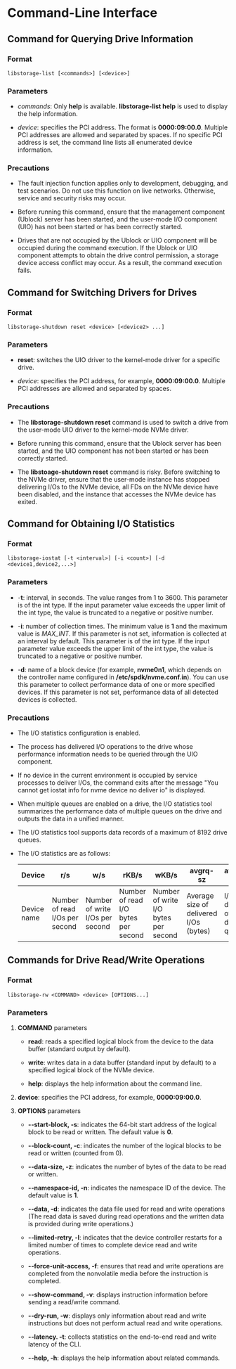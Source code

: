 # Command-Line Interface

## Command for Querying Drive Information

### Format

```shell
libstorage-list [<commands>] [<device>]
```

### Parameters

- *commands*: Only **help** is available. **libstorage-list help** is used to display the help information.

- *device*: specifies the PCI address. The format is **0000:09:00.0**. Multiple PCI addresses are allowed and separated by spaces. If no specific PCI address is set, the command line lists all enumerated device information.

### Precautions

- The fault injection function applies only to development, debugging, and test scenarios. Do not use this function on live networks. Otherwise, service and security risks may occur.

- Before running this command, ensure that the management component (Ublock) server has been started, and the user-mode I/O component (UIO) has not been started or has been correctly started.

- Drives that are not occupied by the Ublock or UIO component will be occupied during the command execution. If the Ublock or UIO component attempts to obtain the drive control permission, a storage device access conflict may occur. As a result, the command execution fails.

## Command for Switching Drivers for Drives

### Format

```shell
libstorage-shutdown reset <device> [<device2> ...]
```

### Parameters

- **reset**: switches the UIO driver to the kernel-mode driver for a specific drive.

- *device*: specifies the PCI address, for example, **0000:09:00.0**. Multiple PCI addresses are allowed and separated by spaces.

### Precautions

- The **libstorage-shutdown reset** command is used to switch a drive from the user-mode UIO driver to the kernel-mode NVMe driver.

- Before running this command, ensure that the Ublock server has been started, and the UIO component has not been started or has been correctly started.

- The **libstoage-shutdown reset** command is risky. Before switching to the NVMe driver, ensure that the user-mode instance has stopped delivering I/Os to the NVMe device, all FDs on the NVMe device have been disabled, and the instance that accesses the NVMe device has exited.

## Command for Obtaining I/O Statistics

### Format

```shell
libstorage-iostat [-t <interval>] [-i <count>] [-d <device1,device2,...>]
```

### Parameters

- -**t**: interval, in seconds. The value ranges from 1 to 3600. This parameter is of the int type. If the input parameter value exceeds the upper limit of the int type, the value is truncated to a negative or positive number.

- -**i**: number of collection times. The minimum value is **1** and the maximum value is *MAX_INT*. If this parameter is not set, information is collected at an interval by default. This parameter is of the int type. If the input parameter value exceeds the upper limit of the int type, the value is truncated to a negative or positive number.

- -**d**: name of a block device (for example, **nvme0n1**, which depends on the controller name configured in **/etc/spdk/nvme.conf.in**). You can use this parameter to collect performance data of one or more specified devices. If this parameter is not set, performance data of all detected devices is collected.

### Precautions

- The I/O statistics configuration is enabled.

- The process has delivered I/O operations to the drive whose performance information needs to be queried through the UIO component.

- If no device in the current environment is occupied by service processes to deliver I/Os, the command exits after the message "You cannot get iostat info for nvme device no deliver io" is displayed.

- When multiple queues are enabled on a drive, the I/O statistics tool summarizes the performance data of multiple queues on the drive and outputs the data in a unified manner.

- The I/O statistics tool supports data records of a maximum of 8192 drive queues.

- The I/O statistics are as follows:

    | Device      | r/s                            | w/s                             | rKB/s                               | wKB/s                                | avgrq-sz                               | avgqu-sz                   | r_await               | w_await                | await                           | svctm                                   | util%              | poll-n                     |
    | ----------- | ------------------------------ | ------------------------------- | ----------------------------------- | ------------------------------------ | -------------------------------------- | -------------------------- | --------------------- | ---------------------- | ------------------------------- | --------------------------------------- | ------------------ | -------------------------- |
    | Device name | Number of read I/Os per second | Number of write I/Os per second | Number of read I/O bytes per second | Number of write I/O bytes per second | Average size of delivered I/Os (bytes) | I/O depth of a drive queue | I/O read latency (μs) | I/O write latency (μs) | Average read/write latency (μs) | Processing latency of a single I/O (μs) | Device utilization | Number of polling timeouts |

## Commands for Drive Read/Write Operations

### Format

```shell
libstorage-rw <COMMAND> <device> [OPTIONS...]
```

### Parameters

1. **COMMAND** parameters

    - **read**: reads a specified logical block from the device to the data buffer (standard output by default).

    - **write**: writes data in a data buffer (standard input by default) to a specified logical block of the NVMe device.

    - **help**: displays the help information about the command line.

2. **device**: specifies the PCI address, for example, **0000:09:00.0**.

3. **OPTIONS** parameters

    - **--start-block, -s**: indicates the 64-bit start address of the logical block to be read or written. The default value is **0**.

    - **--block-count, -c**: indicates the number of the logical blocks to be read or written (counted from 0).

    - **--data-size, -z**: indicates the number of bytes of the data to be read or written.

    - **--namespace-id, -n**: indicates the namespace ID of the device. The default value is **1**.

    - **--data, -d**: indicates the data file used for read and write operations (The read data is saved during read operations and the written data is provided during write operations.)

    - **--limited-retry, -l**: indicates that the device controller restarts for a limited number of times to complete device read and write operations.

    - **--force-unit-access, -f**: ensures that read and write operations are completed from the nonvolatile media before the instruction is completed.

    - **--show-command, -v**: displays instruction information before sending a read/write command.

    - **--dry-run, -w**: displays only information about read and write instructions but does not perform actual read and write operations.

    - **--latency. -t**: collects statistics on the end-to-end read and write latency of the CLI.

    - **--help, -h**: displays the help information about related commands.
